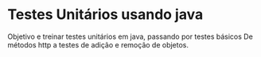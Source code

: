 # Testes Unitários usando java 
Objetivo e treinar testes unitários em java, passando por testes básicos 
De métodos http a testes de adição e remoção de objetos.
